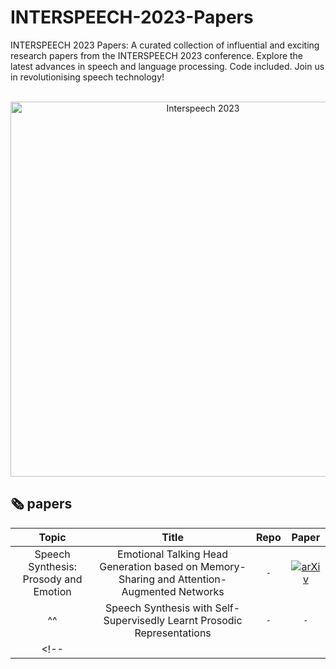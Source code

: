 # INTERSPEECH-2023-Papers
INTERSPEECH 2023 Papers: A curated collection of influential and exciting research papers from the INTERSPEECH 2023 conference. Explore the latest advances in speech and language processing. Code included. Join us in revolutionising speech technology!

<p align="center">
    </br>
    <img width="600" src="https://github.com/DmitryRyumin/INTERSPEECH-2023-Papers/blob/main/images/Interspeech2023-Stacked-Colour.png" alt="Interspeech 2023">
    </br>
</p>

## 🗞️ papers

| **Topic** | **Title** | **Repo** | **Paper** |
|:---------:|:---------:|:--------:|:---------:|
| Speech Synthesis: Prosody and Emotion | Emotional Talking Head Generation based on Memory-Sharing and Attention-Augmented Networks | `-` | [![arXiv](https://img.shields.io/badge/arXiv-2211.06220-b31b1b.svg)](https://arxiv.org/abs/2306.03594) |
| ^^                                    | Speech Synthesis with Self-Supervisedly Learnt Prosodic Representations | `-` | `-` |
<!-- | | | | -->